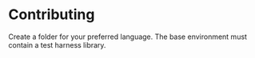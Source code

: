 # Contributing
Create a folder for your preferred language. The base environment must contain a test harness library.
